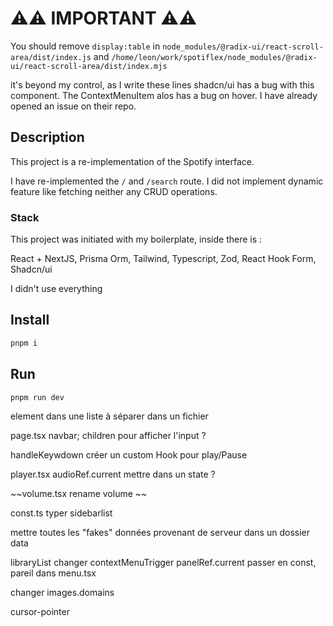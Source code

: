 # ⚠️⚠️ IMPORTANT ⚠️⚠️ 

You should remove ```display:table``` in ```node_modules/@radix-ui/react-scroll-area/dist/index.js``` and ```/home/leon/work/spotiflex/node_modules/@radix-ui/react-scroll-area/dist/index.mjs```

it's beyond my control, as I write these lines shadcn/ui has a bug with this component. The ContextMenuItem alos has a bug on hover. I have already opened an issue on their repo. 



## Description

This project is a re-implementation of the Spotify interface.

I have re-implemented the `/` and `/search` route. I did not implement dynamic feature like fetching neither any CRUD operations.

### Stack

This project was initiated with my boilerplate, inside there is :

React + NextJS, 
Prisma Orm,
Tailwind,
Typescript,
Zod,
React Hook Form,
Shadcn/ui

I didn't use everything


## Install

```bash
pnpm i
```

## Run

```bash
pnpm run dev
```

element dans une liste à séparer dans un fichier

page.tsx navbar; children pour afficher l'input ?

handleKeywdown créer un custom Hook pour play/Pause

player.tsx audioRef.current mettre dans un state ?

~~volume.tsx rename volume ~~

const.ts typer sidebarlist

mettre toutes les "fakes" données provenant de serveur dans un dossier data

libraryList changer contextMenuTrigger
panelRef.current passer en const, pareil dans menu.tsx

changer images.domains

cursor-pointer